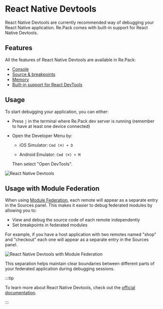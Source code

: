 # React Native Devtools

React Native Devtools are currently recommended way of debugging your React Native application. Re.Pack comes with built-in support for React Native Devtools.

## Features

All the features of React Native Devtools are available in Re.Pack:

- [Console](https://reactnative.dev/docs/react-native-devtools#console)
- [Source & breakpoints](https://reactnative.dev/docs/react-native-devtools#sources--breakpoints)
- [Memory](https://reactnative.dev/docs/react-native-devtools#memory)
- [Built-in support for React DevTools](https://reactnative.dev/docs/react-native-devtools#react-devtools-features)

## Usage

To start debugging your application, you can either:

- Press `j` in the terminal where Re.Pack dev server is running (remember to have at least one device connected)

- Open the Developer Menu by:

  - iOS Simulator: `Cmd (⌘) + D`

  - Android Emulator: `Cmd (⌘) + M`

  Then select "Open DevTools".

![React Native Devtools](/img/devtools.png)

## Usage with Module Federation

When using [Module Federation](./module-federation.md), each remote will appear as a separate entry in the Sources panel. This makes it easier to debug federated modules by allowing you to:

- View and debug the source code of each remote independently
- Set breakpoints in federated modules

For example, if you have a host application with two remotes named "shop" and "checkout" each one will appear as a separate entry in the Sources panel.

![React Native Devtools with Module Federation](/img/devtools-mf.png)

This separation helps maintain clear boundaries between different parts of your federated application during debugging sessions.

:::tip

To learn more about React Native Devtools, check out the [official documentation](https://reactnative.dev/docs/react-native-devtools).

:::
